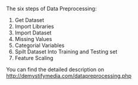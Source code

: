 The six steps of Data Preprocessing:
1. Get Dataset
2. Import Libraries
3. Import Dataset
4. Missing Values
5. Categorial Variables
6. Spilt Dataset Into Training and Testing set
7. Feature Scaling


You can find the detailed description on http://demystifymedia.com/datapreprocessing.php
